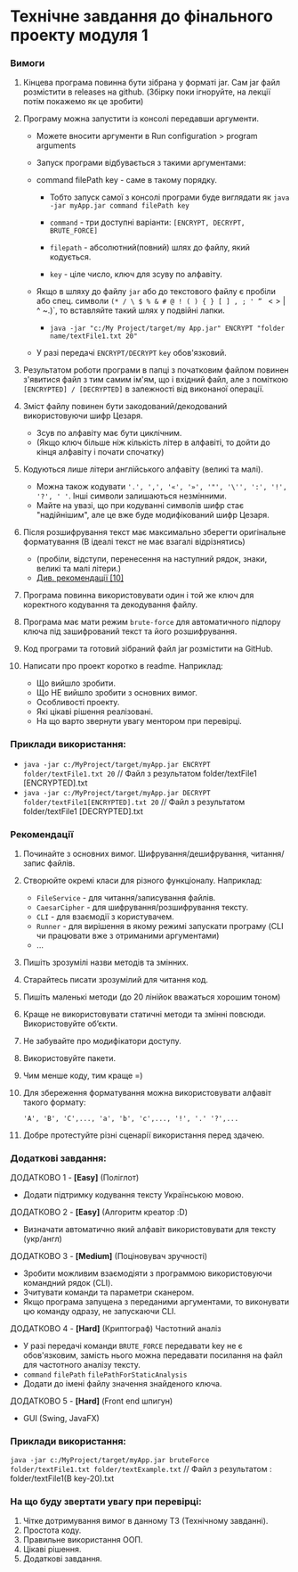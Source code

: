 # Технічне завдання до фінального проекту модуля 1

### Вимоги

1. Кінцева програма повинна бути зібрана у форматі jar. Сам jar файл розмістити в releases на github.
(Збірку поки ігноруйте, на лекції потім покажемо як це зробити)

2. Програму можна запустити із консолі передавши аргументи.
   - Можете вносити аргументи в Run configuration > program arguments
   - Запуск програми відбувається з такими аргументами:
   - command filePath key - саме в такому порядку.

     - Тобто запуск самої з консолі програми буде виглядати як `java -jar myApp.jar command filePath key`

     - `command` - три доступні варіанти: `[ENCRYPT, DECRYPT, BRUTE_FORCE]`
     - `filepath` - абсолютний(повний) шлях до файлу, який кодується.
     - `key` - ціле число, ключ для зсуву по алфавіту.
   
   - Якщо в шляху до файлу `jar` або до текстового файлу є пробіли або спец. символи `(* / \ $ % & # @ ! ( ) { } [ ] , ; ' ” ` < > | ^ ~.)`, то вставляйте такий шлях у подвійні лапки.
     - `java -jar "c:/My Project/target/my App.jar" ENCRYPT "folder name/textFile1.txt 20"`
   - У разі передачі `ENCRYPT/DECRYPT` `key` обов'язковий.

3. Результатом роботи програми в папці з початковим файлом повинен з'явитися файл з тим самим ім'ям, що і вхідний файл,
    але з поміткою `[ENCRYPTED] / [DECRYPTED]` в залежності від виконаної операції.

4. Зміст файлу повинен бути закодований/декодований використовуючи шифр Цезаря.
    - Зсув по алфавіту має бути циклічним.
    - (Якщо ключ більше ніж кількість літер в алфавіті, то дойти до кінця алфавіту і почати спочатку)

5. Кодуються лише літери англійського алфавіту (великі та малі).
    - Можна також кодувати `'.', ',', '«', '»', '"', '\'', ':', '!', '?', ' '`. Інші символи залишаються незмінними.
    - Майте на увазі, що при кодуванні символів шифр стає "надійнішим", але це вже буде модифікований шифр Цезаря.

6. Після розшифрування текст має максимально зберегти оригінальне форматування (В ідеалі текст не має взагалі відрізнятись)
    - (пробіли, відступи, перенесення на наступний рядок, знаки, великі та малі літери.)
    - [Див. рекомендації [10]](#Рекомендації)

7. Програма повинна використовувати один і той же ключ для коректного кодування та декодування файлу.
8. Програма має мати режим `brute-force` для автоматичного підпору ключа під зашифрований текст та його розшифрування.

9. Код програми та готовий зібраний файл jar розмістити на GitHub.
10. Написати про проект коротко в readme.
     Наприклад:
     - Що вийшло зробити.
     - Що НЕ вийшло зробити з основних вимог.
     - Особливості проекту.
     - Які цікаві рішення реалізовані.
     - На що варто звернути увагу ментором при перевірці.


### Приклади використання:

- `java -jar c:/MyProject/target/myApp.jar ENCRYPT folder/textFile1.txt 20` // Файл з результатом folder/textFile1 [ENCRYPTED].txt
- `java -jar c:/MyProject/target/myApp.jar DECRYPT folder/textFile1[ENCRYPTED].txt 20` // Файл з результатом folder/textFile1 [DECRYPTED].txt


### Рекомендації
1. Починайте з основних вимог. Шифрування/дешифрування, читання/запис файлів.
2. Створюйте окремі класи для різного функціоналу.
Наприклад:
   - `FileService` - для читання/записування файлів.
   - `CaesarCipher` - для шифрування/розшифрування тексту.
   - `CLI` - для взаємодії з користувачем.
   - `Runner` - для вирішення в якому режимі запускати програму (CLI чи працювати вже з отриманими аргументами)
   - ...
3. Пишіть зрозумілі назви методів та змінних.
4. Старайтесь писати зрозумілий для читання код.
5. Пишіть маленькі методи (до 20 лінійок вважаться хорошим тоном)
6. Краще не використовувати статичні методи та змінні повсюди. Використовуйте обʼєкти.
7. Не забувайте про модифікатори доступу.
8. Використовуйте пакети.
9. Чим менше коду, тим краще =)
10. Для збереження форматування можна використовувати алфавіт такого формату:

    `'A', 'B', 'C',..., 'a', 'b', 'c',..., '!', '.' '?',...`

11. Добре протестуйте різні сценарії використання перед здачею.

### Додаткові завдання:

ДОДАТКОВО 1 - **[Easy]** (Поліглот)
- Додати підтримку кодування тексту Українською мовою.

ДОДАТКОВО 2 - **[Easy]** (Алгоритм креатор :D)
- Визначати автоматично який алфавіт використовувати для тексту (укр/англ)

ДОДАТКОВО 3 - **[Medium]** (Поціновувач зручності)
- Зробити можливим взаємодіяти з программою використовуючи командний рядок (CLI).
- Зчитувати команди та параметри сканером.
- Якщо програма запущена з переданими аргументами, то виконувати цю команду одразу, не запускаючи CLI.

ДОДАТКОВО 4 - **[Hard]** (Криптограф) Частотний аналіз
- У разі передачі команди `BRUTE_FORCE` передавати key не є обов'язковим, замість нього можна передавати посилання на файл для частотного аналізу тексту.
- `command` `filePath` `filePathForStaticAnalysis`
- Додати до імені файлу значення знайденого ключа.

ДОДАТКОВО 5 - **[Hard]** (Front end шпигун)
- GUI (Swing, JavaFX)

### Приклади використання:
`java -jar c:/MyProject/target/myApp.jar bruteForce folder/textFile1.txt folder/textExample.txt` // Файл з результатом : folder/textFile1(В key-20).txt

### На що буду звертати увагу при перевірці:
1. Чітке дотримування вимог в данному ТЗ (Технічному завданні).
2. Простота коду.
3. Правильне використання ООП.
4. Цікаві рішення.
5. Додаткові завдання.